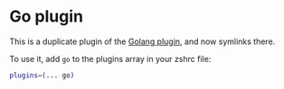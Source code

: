 # Go plugin
This is a duplicate plugin of the [Golang plugin](https://github.com/robbyrussell/oh-my-zsh/blob/master/plugins/golang), and now symlinks there.

To use it, add `go` to the plugins array in your zshrc file:

```zsh
plugins=(... go)
```
